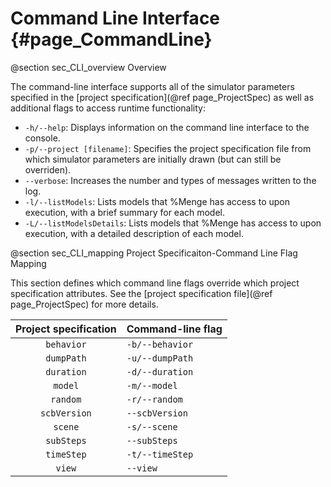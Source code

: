 Command Line Interface {#page_CommandLine}
=================

@section sec_CLI_overview Overview

The command-line interface supports all of the simulator parameters specified in the 
[project specification](@ref page_ProjectSpec) as well as additional flags to access runtime
functionality:

  - `-h/--help`: Displays information on the command line interface to the console.
  - `-p/--project [filename]`: Specifies the project specification file from which simulator 
  parameters are initially drawn (but can still be overriden).
  - `--verbose`: Increases the number and types of messages written to the log.
  - `-l/--listModels`: Lists models that %Menge has access to upon execution, with a brief summary
  for each model.
  - `-L/--listModelsDetails`: Lists models that %Menge has access to upon execution, with a detailed
  description of each model.
  
@section sec_CLI_mapping Project Specificaiton-Command Line Flag Mapping

This section defines which command line flags override which project specification attributes. See
the [project specification file](@ref page_ProjectSpec) for more details.

| Project specification | Command-line flag |
| :-------------------: | :---------------- |
| `behavior`            | `-b/--behavior`   |
| `dumpPath`            | `-u/--dumpPath`   |
| `duration`            | `-d/--duration`   |
| `model`               | `-m/--model`      |
| `random`              | `-r/--random`     |
| `scbVersion`          | `--scbVersion`    |
| `scene`               | `-s/--scene`      |
| `subSteps`            | `--subSteps`      |
| `timeStep`            | `-t/--timeStep`   |
| `view`                | `--view`          |
